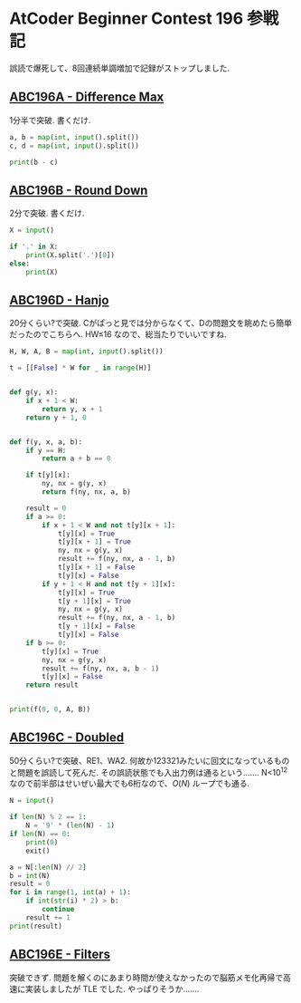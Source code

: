 # AtCoder Beginner Contest 196 参戦記

誤読で爆死して、8回連続単調増加で記録がストップしました.

## [ABC196A - Difference Max](https://atcoder.jp/contests/abc196/tasks/abc196_a)

1分半で突破. 書くだけ.

```python
a, b = map(int, input().split())
c, d = map(int, input().split())

print(b - c)
```

## [ABC196B - Round Down](https://atcoder.jp/contests/abc196/tasks/abc196_b)

2分で突破. 書くだけ.

```python
X = input()

if '.' in X:
    print(X.split('.')[0])
else:
    print(X)
```

## [ABC196D - Hanjo](https://atcoder.jp/contests/abc196/tasks/abc196_d)

20分くらい?で突破. Cがぱっと見では分からなくて、Dの問題文を眺めたら簡単だったのでこちらへ. HW≤16 なので、総当たりでいいですね.

```python
H, W, A, B = map(int, input().split())

t = [[False] * W for _ in range(H)]


def g(y, x):
    if x + 1 < W:
        return y, x + 1
    return y + 1, 0


def f(y, x, a, b):
    if y == H:
        return a + b == 0

    if t[y][x]:
        ny, nx = g(y, x)
        return f(ny, nx, a, b)

    result = 0
    if a >= 0:
        if x + 1 < W and not t[y][x + 1]:
            t[y][x] = True
            t[y][x + 1] = True
            ny, nx = g(y, x)
            result += f(ny, nx, a - 1, b)
            t[y][x + 1] = False
            t[y][x] = False
        if y + 1 < H and not t[y + 1][x]:
            t[y][x] = True
            t[y + 1][x] = True
            ny, nx = g(y, x)
            result += f(ny, nx, a - 1, b)
            t[y + 1][x] = False
            t[y][x] = False
    if b >= 0:
        t[y][x] = True
        ny, nx = g(y, x)
        result += f(ny, nx, a, b - 1)
        t[y][x] = False
    return result


print(f(0, 0, A, B))
```

## [ABC196C - Doubled](https://atcoder.jp/contests/abc196/tasks/abc196_c)

50分くらい?で突破、RE1、WA2. 何故か123321みたいに回文になっているものと問題を誤読して死んだ. その誤読状態でも入出力例は通るという……. N<10<sup>12</sup> なので前半部はせいぜい最大でも6桁なので、*O*(*N*) ループでも通る.

```python
N = input()

if len(N) % 2 == 1:
    N = '9' * (len(N) - 1)
if len(N) == 0:
    print(0)
    exit()

a = N[:len(N) // 2]
b = int(N)
result = 0
for i in range(1, int(a) + 1):
    if int(str(i) * 2) > b:
        continue
    result += 1
print(result)
```

## [ABC196E - Filters](https://atcoder.jp/contests/abc196/tasks/abc196_e)

突破できず. 問題を解くのにあまり時間が使えなかったので脳筋メモ化再帰で高速に実装しましたが TLE でした. やっぱりそうか…….
